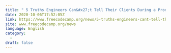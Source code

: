 ```yaml
---
title: " 5 Truths Engineers Can&#x27;t Tell Their Clients During a Production Outage "
date: 2020-10-06T17:52:05Z
link: https://www.freecodecamp.org/news/5-truths-engineers-cant-tell-their-clients-during-a-production-outage/?utm_medium=RSS&utm_source=news.12bit.vn
site: www.freecodecamp.org/news
language: English
category:
  -   
draft: false
---
```

